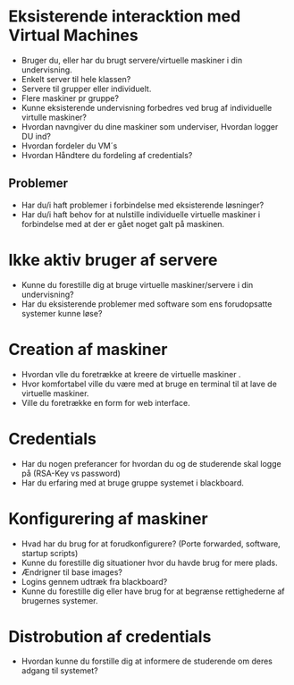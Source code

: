 # Eksisterende interacktion med Virtual Machines
* Bruger du, eller har du brugt servere/virtuelle maskiner i din undervisning.
* Enkelt server til hele klassen?
* Servere til grupper eller individuelt.
* Flere maskiner pr gruppe?
* Kunne eksisterende undervisning forbedres ved brug af individuelle virtulle maskiner?
* Hvordan navngiver du dine maskiner som underviser, Hvordan logger DU ind?
* Hvordan fordeler du VM´s
* Hvordan Håndtere du fordeling af credentials?

## Problemer
* Har du/i haft problemer i forbindelse med eksisterende løsninger?
* Har du/i haft behov for at nulstille individuelle virtuelle maskiner i forbindelse med at der er gået noget galt på maskinen.

# Ikke aktiv bruger af servere
* Kunne du forestille dig at bruge virtuelle maskiner/servere i din undervisning?
* Har du eksisterende problemer med software som ens forudopsatte systemer kunne løse?

# Creation af maskiner
* Hvordan vlle du foretrække at kreere de virtuelle maskiner .
* Hvor komfortabel ville du være med at bruge en terminal til at lave de virtuelle maskiner.
* Ville du foretrække en form for web interface.

# Credentials
* Har du nogen preferancer for hvordan du og de studerende skal logge på (RSA-Key vs password)
* Har du erfaring med at bruge gruppe systemet i blackboard.

# Konfigurering af maskiner
* Hvad har du brug for at forudkonfigurere? (Porte forwarded, software, startup scripts)
* Kunne du forestille dig situationer hvor du havde brug for mere plads.
* Ændrigner til base images?
* Logins gennem udtræk fra blackboard?
* Kunne du forestille dig eller have brug for at begrænse rettighederne af brugernes systemer.

# Distrobution af credentials
* Hvordan kunne du forstille dig at informere de studerende om deres adgang til systemet?













 
